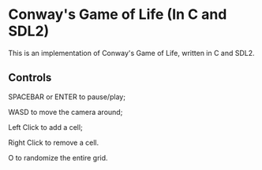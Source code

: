 # Conway's Game of Life (In C and SDL2)

This is an implementation of Conway's Game of Life, written in C and SDL2.

## Controls

SPACEBAR or ENTER to pause/play;

WASD to move the camera around;

Left Click to add a cell;

Right Click to remove a cell.

O to randomize the entire grid.